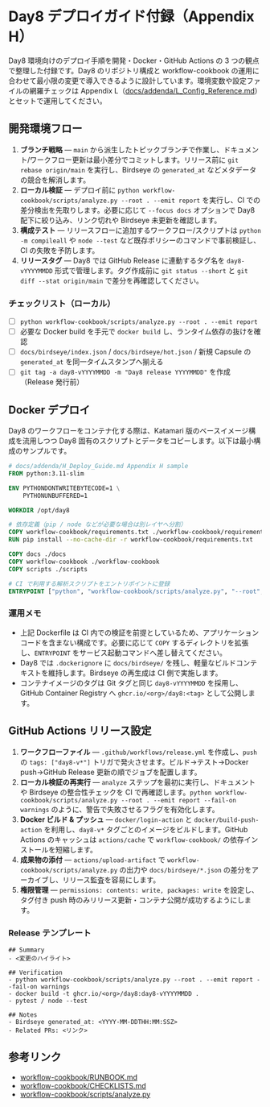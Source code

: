 # Day8 デプロイガイド付録（Appendix H）

Day8 環境向けのデプロイ手順を開発・Docker・GitHub Actions の 3 つの観点で整理した付録です。Day8 のリポジトリ構成と workflow-cookbook の運用に合わせて最小限の変更で導入できるように設計しています。環境変数や設定ファイルの網羅チェックは Appendix L（[docs/addenda/L_Config_Reference.md](L_Config_Reference.md)）とセットで運用してください。

## 開発環境フロー

1. **ブランチ戦略** — `main` から派生したトピックブランチで作業し、ドキュメント/ワークフロー更新は最小差分でコミットします。リリース前に `git rebase origin/main` を実行し、Birdseye の `generated_at` などメタデータの競合を解消します。
2. **ローカル検証** — デプロイ前に `python workflow-cookbook/scripts/analyze.py --root . --emit report` を実行し、CI での差分検出を先取りします。必要に応じて `--focus docs` オプションで Day8 配下に絞り込み、リンク切れや Birdseye 未更新を確認します。
3. **構成テスト** — リリースフローに追加するワークフロー/スクリプトは `python -m compileall` や `node --test` など既存ポリシーのコマンドで事前検証し、CI の失敗を予防します。
4. **リリースタグ** — Day8 では GitHub Release に連動するタグ名を `day8-vYYYYMMDD` 形式で管理します。タグ作成前に `git status --short` と `git diff --stat origin/main` で差分を再確認してください。

### チェックリスト（ローカル）
- [ ] `python workflow-cookbook/scripts/analyze.py --root . --emit report`
- [ ] 必要な Docker build を手元で `docker build` し、ランタイム依存の抜けを確認
- [ ] `docs/birdseye/index.json` / `docs/birdseye/hot.json` / 新規 Capsule の `generated_at` を同一タイムスタンプへ揃える
- [ ] `git tag -a day8-vYYYYMMDD -m "Day8 release YYYYMMDD"` を作成（Release 発行前）

## Docker デプロイ

Day8 のワークフローをコンテナ化する際は、Katamari 版のベースイメージ構成を流用しつつ Day8 固有のスクリプトとデータをコピーします。以下は最小構成のサンプルです。

```dockerfile
# docs/addenda/H_Deploy_Guide.md Appendix H sample
FROM python:3.11-slim

ENV PYTHONDONTWRITEBYTECODE=1 \
    PYTHONUNBUFFERED=1

WORKDIR /opt/day8

# 依存定義（pip / node などが必要な場合は別レイヤへ分割）
COPY workflow-cookbook/requirements.txt ./workflow-cookbook/requirements.txt
RUN pip install --no-cache-dir -r workflow-cookbook/requirements.txt

COPY docs ./docs
COPY workflow-cookbook ./workflow-cookbook
COPY scripts ./scripts

# CI で利用する解析スクリプトをエントリポイントに登録
ENTRYPOINT ["python", "workflow-cookbook/scripts/analyze.py", "--root", ".", "--emit", "report"]
```

### 運用メモ
- 上記 Dockerfile は CI 内での検証を前提としているため、アプリケーションコードを含まない構成です。必要に応じて `COPY` するディレクトリを拡張し、`ENTRYPOINT` をサービス起動コマンドへ差し替えてください。
- Day8 では `.dockerignore` に `docs/birdseye/` を残し、軽量なビルドコンテキストを維持します。Birdseye の再生成は CI 側で実施します。
- コンテナイメージのタグは Git タグと同じ `day8-vYYYYMMDD` を採用し、GitHub Container Registry へ `ghcr.io/<org>/day8:<tag>` として公開します。

## GitHub Actions リリース設定

1. **ワークフローファイル** — `.github/workflows/release.yml` を作成し、`push` の `tags: ["day8-v*"]` トリガで発火させます。ビルド→テスト→Docker push→GitHub Release 更新の順でジョブを配置します。
2. **ローカル検証の再実行** — `analyze` ステップを最初に実行し、ドキュメントや Birdseye の整合性チェックを CI で再確認します。`python workflow-cookbook/scripts/analyze.py --root . --emit report --fail-on warnings` のように、警告で失敗させるフラグを有効化します。
3. **Docker ビルド & プッシュ** — `docker/login-action` と `docker/build-push-action` を利用し、`day8-v*` タグごとのイメージをビルドします。GitHub Actions のキャッシュは `actions/cache` で `workflow-cookbook/` の依存インストールを短縮します。
4. **成果物の添付** — `actions/upload-artifact` で `workflow-cookbook/scripts/analyze.py` の出力や `docs/birdseye/*.json` の差分をアーカイブし、リリース監査を容易にします。
5. **権限管理** — `permissions: contents: write, packages: write` を設定し、タグ付き push 時のみリリース更新・コンテナ公開が成功するようにします。

### Release テンプレート
```
## Summary
- <変更のハイライト>

## Verification
- python workflow-cookbook/scripts/analyze.py --root . --emit report --fail-on warnings
- docker build -t ghcr.io/<org>/day8:day8-vYYYYMMDD .
- pytest / node --test

## Notes
- Birdseye generated_at: <YYYY-MM-DDTHH:MM:SSZ>
- Related PRs: <リンク>
```

## 参考リンク
- [workflow-cookbook/RUNBOOK.md](../../workflow-cookbook/RUNBOOK.md)
- [workflow-cookbook/CHECKLISTS.md](../../workflow-cookbook/CHECKLISTS.md)
- [workflow-cookbook/scripts/analyze.py](../../workflow-cookbook/scripts/analyze.py)
